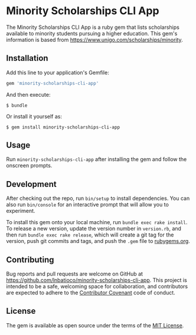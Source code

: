 # Minority Scholarships CLI App

The Minority Scholarships CLI App is a ruby gem that lists scholarships available to minority students pursuing a higher education. This gem's information is based from https://www.unigo.com/scholarships/minority.

## Installation

Add this line to your application's Gemfile:

```ruby
gem 'minority-scholarships-cli-app'
```

And then execute:

    $ bundle

Or install it yourself as:

    $ gem install minority-scholarships-cli-app

## Usage

Run `minority-scholarships-cli-app` after installing the gem and follow the onscreen prompts.

## Development

After checking out the repo, run `bin/setup` to install dependencies. You can also run `bin/console` for an interactive prompt that will allow you to experiment.

To install this gem onto your local machine, run `bundle exec rake install`. To release a new version, update the version number in `version.rb`, and then run `bundle exec rake release`, which will create a git tag for the version, push git commits and tags, and push the `.gem` file to [rubygems.org](https://rubygems.org).

## Contributing

Bug reports and pull requests are welcome on GitHub at https://github.com/lnbatioco/minority-scholarships-cli-app. This project is intended to be a safe, welcoming space for collaboration, and contributors are expected to adhere to the [Contributor Covenant](http://contributor-covenant.org) code of conduct.


## License

The gem is available as open source under the terms of the [MIT License](http://opensource.org/licenses/MIT).
